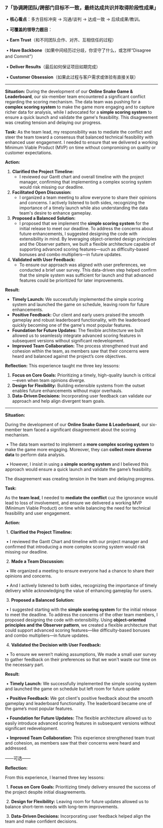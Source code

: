 ### **7「协调跨团队/跨部门目标不一致，最终达成共识并取得阶段性成果」**

​	•	**核心看点**：多方目标冲突 -> 沟通/谈判 -> 达成一致 -> 后续成果/教训。

​	•	**可覆盖的领导力题目**：

​	•	**Earn Trust**（和不同团队合作、对齐、互相信任的过程）

​	•	**Have Backbone**（如果中间经历过分歧，你坚守了什么，或怎样“Disagree and Commit”）

​	•	**Deliver Results**（最后如何保证项目如期完成）

​	•	**Customer Obsession**（如果此过程与客户需求或体验有直接关联）

------

**Situation:**
During the development of our **Online Snake Game & Leaderboard**, our six-member team encountered a significant conflict regarding the scoring mechanism. The data team was pushing for a **complex scoring system** to make the game more engaging and to capture richer data for analysis, while I advocated for a **simple scoring system** to ensure a quick launch and validate the game's feasibility. This disagreement was creating tension and delaying our progress.

**Task:**
As the team lead, my responsibility was to mediate the conflict and steer the team toward a consensus that balanced technical feasibility with enhanced user engagement. I needed to ensure that we delivered a working Minimum Viable Product (MVP) on time without compromising on quality or customer expectations.

**Action:**

1. **Clarified the Project Timeline:**
   - I reviewed our Gantt chart and overall timeline with the project manager, confirming that implementing a complex scoring system would risk missing our deadline.
2. **Facilitated Open Discussion:**
   - I organized a team meeting to allow everyone to share their opinions and concerns. I actively listened to both sides, recognizing the importance of a timely launch while also understanding the data team's desire to enhance gameplay.
3. **Proposed a Balanced Solution:**
   - I proposed that we implement the **simple scoring system** for the initial release to meet our deadline. To address the concerns about future enhancements, I suggested designing the code with extensibility in mind. By leveraging object-oriented design principles and the Observer pattern, we built a flexible architecture capable of supporting advanced scoring features—such as difficulty-based bonuses and combo multipliers—in future updates.
4. **Validated with User Feedback:**
   - To ensure our approach was aligned with user preferences, we conducted a brief user survey. This data-driven step helped confirm that the simple system was sufficient for launch and that advanced features could be prioritized for later improvements.

**Result:**

- **Timely Launch:** We successfully implemented the simple scoring system and launched the game on schedule, leaving room for future enhancements.
- **Positive Feedback:** Our client and early users praised the smooth gameplay and robust leaderboard functionality, with the leaderboard quickly becoming one of the game's most popular features.
- **Foundation for Future Updates:** The flexible architecture we built allowed us to seamlessly integrate advanced scoring features in subsequent versions without significant redevelopment.
- **Improved Team Collaboration:** The process strengthened trust and cohesion within the team, as members saw that their concerns were heard and balanced against the project’s core objectives.

**Reflection:**
This experience taught me three key lessons:

1. **Focus on Core Goals:** Prioritizing a timely, high-quality launch is critical—even when team opinions diverge.
2. **Design for Flexibility:** Building extensible systems from the outset enables future enhancements without major overhauls.
3. **Data-Driven Decisions:** Incorporating user feedback can validate our approach and help align divergent team goals.

-------

**Situation:**

During the development of our **Online Snake Game & Leaderboard**, our six-member team faced a significant disagreement about the scoring mechanism.

​	•	The data team wanted to implement a **more complex scoring system**  to make the game more engaging. Moreover, they can **collect more diverse data** to perform data analysis.

​	•	However, I insist in using a **simple scoring system** and I believed this approach would ensure a quick launch and validate the game’s feasibility.


The disagreement was creating tension in the team and delaying progress.



**Task:**

As the **team lead**, I needed to **mediate the conflict** cuz the ignorance would lead to loss of involvement, and ensure we delivered a working MVP (Minimum Viable Product) on time while balancing the need for technical feasibility and user engagement.



**Action:**

​	1.	**Clarified the Project Timeline:**

​	•	I reviewed the Gantt Chart and timeline with our project manager and confirmed that introducing a more complex scoring system would risk missing our deadline.

​	2.	**Made a Team Discussion:**

​	•	We organized a meeting to ensure everyone had a chance to share their opinions and concerns.

​	•	And I actively listened to both sides, recognizing the importance of timely delivery while acknowledging the value of enhancing gameplay for users.

​	3.	**Proposed a Balanced Solution:**

​	•	I suggested starting with the **simple scoring system** for the initial release to meet the deadline. To address the concerns of the other team members, I proposed designing the code with extensibility. Using **object-oriented principles and the Observer pattern**, we created a flexible architecture that could support advanced scoring features—like difficulty-based bonuses and combo multipliers—in future updates.

​	4.	**Validated the Decision with User Feedback:**

​	•	To ensure we weren’t making assumptions, We made a small user survey to gather feedback on their preferences so that we won't waste our time on the necessary part.



**Result:**

​	•	**Timely Launch:** We successfully implemented the simple scoring system and launched the game on schedule but left room for future update

​	•	**Positive Feedback:** We got client's positive feedback about the smooth gameplay and leaderboard functionality. The leaderboard became one of the game’s most popular features.

​	•	**Foundation for Future Updates:** The flexible architecture allowed us to easily introduce advanced scoring features in subsequent versions without significant redevelopment.

​	•	**Improved Team Collaboration:** This experience strengthened team trust and cohesion, as members saw that their concerns were heard and addressed.



——可选——

**Reflection:**

From this experience, I learned three key lessons:

​	1.	**Focus on Core Goals:** Prioritizing timely delivery ensured the success of the project despite initial disagreements.

​	2.	**Design for Flexibility:** Leaving room for future updates allowed us to balance short-term needs with long-term improvements.

​	3.	**Data-Driven Decisions:** Incorporating user feedback helped align the team and make confident decisions.
